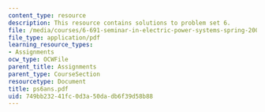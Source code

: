 ```yaml
---
content_type: resource
description: This resource contains solutions to problem set 6.
file: /media/courses/6-691-seminar-in-electric-power-systems-spring-2006/749bb23241fc0d3a50dadb6f39d58b88_ps6ans.pdf
file_type: application/pdf
learning_resource_types:
- Assignments
ocw_type: OCWFile
parent_title: Assignments
parent_type: CourseSection
resourcetype: Document
title: ps6ans.pdf
uid: 749bb232-41fc-0d3a-50da-db6f39d58b88
---
```

